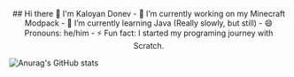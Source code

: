 <p align="center"> ## Hi there 👋 I'm Kaloyan Donev
- 🔭 I’m currently working on my Minecraft Modpack
- 🌱 I’m currently learning Java (Really slowly, but still)
- 😄 Pronouns: he/him
- ⚡ Fun fact: I started my programing journey with Scratch. </p>

![Anurag's GitHub stats](https://github-readme-stats.vercel.app/api?username=Kaloyan501&show_icons=true&theme=radical)
